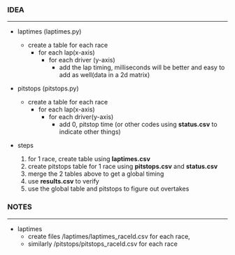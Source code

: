 ### IDEA
---
- laptimes (laptimes.py)
  - create a table for each race
    - for each lap(x-axis) 
      - for each driver (y-axis)
        - add the lap timing, milliseconds will be better and easy to add as well(data in a 2d matrix)

- pitstops (pitstops.py)
  - create a table for each race 
    - for each lap(x-axis)
      - for each driver(y-axis)
        - add 0, pitstop time (or other codes using __status.csv__ to indicate other things)

- steps
  1. for 1 race, create table using __laptimes.csv__
  2. create pitstops table for 1 race using __pitstops.csv__ and __status.csv__
  3. merge the 2 tables above to get a global timing 
  4. use __results.csv__ to verify 
  5. use the global table and pitstops to figure out overtakes

### NOTES
---
- laptimes
  - create files /laptimes/laptimes_raceId.csv for each race, 
  - similarly /pitstops/pitstops_raceId.csv for each race